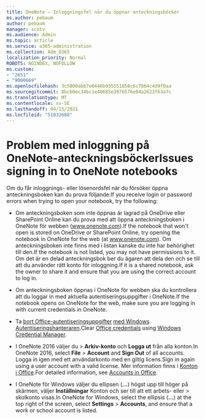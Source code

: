```yaml
---
title: OneNote – Inloggningsfel när du öppnar anteckningsböcker
ms.author: pebaum
author: pebaum
manager: scotv
ms.audience: Admin
ms.topic: article
ms.service: o365-administration
ms.collection: Adm_O365
localization_priority: Normal
ROBOTS: NOINDEX, NOFOLLOW
ms.custom:
- "2651"
- "9000669"
ms.openlocfilehash: 3c5800abb7e6446b935551858c6c7864c4d9f0aa
ms.sourcegitcommit: 8bc60ec34bc1e40685e3976576e04a2623f63a7c
ms.translationtype: MT
ms.contentlocale: sv-SE
ms.lasthandoff: 04/15/2021
ms.locfileid: "51832688"
---
```

# <a name="issues-signing-in-to-onenote-notebooks"></a><span data-ttu-id="81c28-102">Problem med inloggning på OneNote-anteckningsböcker</span><span class="sxs-lookup"><span data-stu-id="81c28-102">Issues signing in to OneNote notebooks</span></span>

<span data-ttu-id="81c28-103">Om du får inloggnings- eller lösenordsfel när du försöker öppna anteckningsboken kan du prova följande:</span><span class="sxs-lookup"><span data-stu-id="81c28-103">If you receive login or password errors when trying to open your notebook, try the following:</span></span>

- <span data-ttu-id="81c28-104">Om anteckningsboken som inte öppnas är lagrad på OneDrive eller SharePoint Online kan du prova med att öppna anteckningsboken i OneNote för webben (www.onenote.com).</span><span class="sxs-lookup"><span data-stu-id="81c28-104">If the notebook that won't open is stored on OneDrive or SharePoint Online, try opening the notebook in OneNote for the web (at www.onenote.com).</span></span> <span data-ttu-id="81c28-105">Om anteckningsboken inte finns med i listan kanske du inte har behörighet till den.</span><span class="sxs-lookup"><span data-stu-id="81c28-105">If the notebook is not listed, you may not have permissions to it.</span></span> <span data-ttu-id="81c28-106">Om det är en delad anteckningsbok ber du ägaren att dela den och se till att du använder rätt konto för inloggning.</span><span class="sxs-lookup"><span data-stu-id="81c28-106">If it is a shared notebook, ask the owner to share it and ensure that you are using the correct account to log in.</span></span>

- <span data-ttu-id="81c28-107">Om anteckningsboken öppnas i OneNote för webben ska du kontrollera att du loggar in med aktuella autentiseringsuppgifter i OneNote.</span><span class="sxs-lookup"><span data-stu-id="81c28-107">If the notebook opens on OneNote for the web, make sure you are logging in with current credentials in OneNote.</span></span> 

- <span data-ttu-id="81c28-108">Ta [bort Office-autentiseringsuppgifter](https://docs.microsoft.com/office/troubleshoot/error-messages/another-account-already-signed-in#step-3-clear-cached-credentials-on-the-computer) [med Windows Autentiseringshanteraren](https://support.microsoft.com/help/4026814/windows-accessing-credential-manager).</span><span class="sxs-lookup"><span data-stu-id="81c28-108">Clear [Office credentials](https://docs.microsoft.com/office/troubleshoot/error-messages/another-account-already-signed-in#step-3-clear-cached-credentials-on-the-computer) using [Windows Credential Manager](https://support.microsoft.com/help/4026814/windows-accessing-credential-manager).</span></span>

- <span data-ttu-id="81c28-109">I OneNote 2016 väljer du  >  **Arkiv-konto** och **Logga ut** från alla konton.</span><span class="sxs-lookup"><span data-stu-id="81c28-109">In OneNote 2016, select **File** > **Account** and **Sign Out** of all accounts.</span></span> <span data-ttu-id="81c28-110">Logga in igen med ett användarkonto med en giltig licens.</span><span class="sxs-lookup"><span data-stu-id="81c28-110">Sign in again using a user account with a valid license.</span></span> <span data-ttu-id="81c28-111">Mer information finns i [Konton i Office](https://support.office.com/article/accounts-in-office-628ea040-f265-49de-b986-be09c3ebf8a9).</span><span class="sxs-lookup"><span data-stu-id="81c28-111">For detailed information, see [Accounts in Office](https://support.office.com/article/accounts-in-office-628ea040-f265-49de-b986-be09c3ebf8a9).</span></span>

- <span data-ttu-id="81c28-112">I OneNote för Windows väljer du ellipsen (**...**) högst upp till höger på skärmen, väljer **Inställningar** Konton och ser till att ett arbets- eller  >  skolkonto visas.</span><span class="sxs-lookup"><span data-stu-id="81c28-112">In OneNote for Windows, select the ellipsis (**…**) at the top right of the screen, select **Settings** > **Accounts**, and ensure that a work or school account is listed.</span></span>